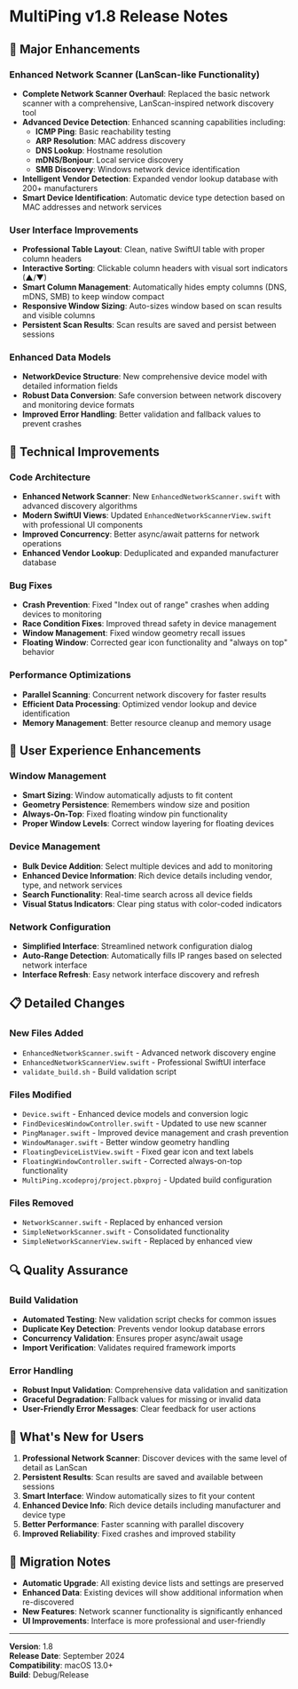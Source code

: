# MultiPing v1.8 Release Notes

## 🚀 Major Enhancements

### Enhanced Network Scanner (LanScan-like Functionality)
- **Complete Network Scanner Overhaul**: Replaced the basic network scanner with a comprehensive, LanScan-inspired network discovery tool
- **Advanced Device Detection**: Enhanced scanning capabilities including:
  - **ICMP Ping**: Basic reachability testing
  - **ARP Resolution**: MAC address discovery
  - **DNS Lookup**: Hostname resolution
  - **mDNS/Bonjour**: Local service discovery
  - **SMB Discovery**: Windows network device identification
- **Intelligent Vendor Detection**: Expanded vendor lookup database with 200+ manufacturers
- **Smart Device Identification**: Automatic device type detection based on MAC addresses and network services

### User Interface Improvements
- **Professional Table Layout**: Clean, native SwiftUI table with proper column headers
- **Interactive Sorting**: Clickable column headers with visual sort indicators (▲/▼)
- **Smart Column Management**: Automatically hides empty columns (DNS, mDNS, SMB) to keep window compact
- **Responsive Window Sizing**: Auto-sizes window based on scan results and visible columns
- **Persistent Scan Results**: Scan results are saved and persist between sessions

### Enhanced Data Models
- **NetworkDevice Structure**: New comprehensive device model with detailed information fields
- **Robust Data Conversion**: Safe conversion between network discovery and monitoring device formats
- **Improved Error Handling**: Better validation and fallback values to prevent crashes

## 🔧 Technical Improvements

### Code Architecture
- **Enhanced Network Scanner**: New `EnhancedNetworkScanner.swift` with advanced discovery algorithms
- **Modern SwiftUI Views**: Updated `EnhancedNetworkScannerView.swift` with professional UI components
- **Improved Concurrency**: Better async/await patterns for network operations
- **Enhanced Vendor Lookup**: Deduplicated and expanded manufacturer database

### Bug Fixes
- **Crash Prevention**: Fixed "Index out of range" crashes when adding devices to monitoring
- **Race Condition Fixes**: Improved thread safety in device management
- **Window Management**: Fixed window geometry recall issues
- **Floating Window**: Corrected gear icon functionality and "always on top" behavior

### Performance Optimizations
- **Parallel Scanning**: Concurrent network discovery for faster results
- **Efficient Data Processing**: Optimized vendor lookup and device identification
- **Memory Management**: Better resource cleanup and memory usage

## 🎯 User Experience Enhancements

### Window Management
- **Smart Sizing**: Window automatically adjusts to fit content
- **Geometry Persistence**: Remembers window size and position
- **Always-On-Top**: Fixed floating window pin functionality
- **Proper Window Levels**: Correct window layering for floating devices

### Device Management
- **Bulk Device Addition**: Select multiple devices and add to monitoring
- **Enhanced Device Information**: Rich device details including vendor, type, and network services
- **Search Functionality**: Real-time search across all device fields
- **Visual Status Indicators**: Clear ping status with color-coded indicators

### Network Configuration
- **Simplified Interface**: Streamlined network configuration dialog
- **Auto-Range Detection**: Automatically fills IP ranges based on selected network interface
- **Interface Refresh**: Easy network interface discovery and refresh

## 📋 Detailed Changes

### New Files Added
- `EnhancedNetworkScanner.swift` - Advanced network discovery engine
- `EnhancedNetworkScannerView.swift` - Professional SwiftUI interface
- `validate_build.sh` - Build validation script

### Files Modified
- `Device.swift` - Enhanced device models and conversion logic
- `FindDevicesWindowController.swift` - Updated to use new scanner
- `PingManager.swift` - Improved device management and crash prevention
- `WindowManager.swift` - Better window geometry handling
- `FloatingDeviceListView.swift` - Fixed gear icon and text labels
- `FloatingWindowController.swift` - Corrected always-on-top functionality
- `MultiPing.xcodeproj/project.pbxproj` - Updated build configuration

### Files Removed
- `NetworkScanner.swift` - Replaced by enhanced version
- `SimpleNetworkScanner.swift` - Consolidated functionality
- `SimpleNetworkScannerView.swift` - Replaced by enhanced view

## 🔍 Quality Assurance

### Build Validation
- **Automated Testing**: New validation script checks for common issues
- **Duplicate Key Detection**: Prevents vendor lookup database errors
- **Concurrency Validation**: Ensures proper async/await usage
- **Import Verification**: Validates required framework imports

### Error Handling
- **Robust Input Validation**: Comprehensive data validation and sanitization
- **Graceful Degradation**: Fallback values for missing or invalid data
- **User-Friendly Error Messages**: Clear feedback for user actions

## 🎉 What's New for Users

1. **Professional Network Scanner**: Discover devices with the same level of detail as LanScan
2. **Persistent Results**: Scan results are saved and available between sessions
3. **Smart Interface**: Window automatically sizes to fit your content
4. **Enhanced Device Info**: Rich device details including manufacturer and device type
5. **Better Performance**: Faster scanning with parallel discovery
6. **Improved Reliability**: Fixed crashes and improved stability

## 🚀 Migration Notes

- **Automatic Upgrade**: All existing device lists and settings are preserved
- **Enhanced Data**: Existing devices will show additional information when re-discovered
- **New Features**: Network scanner functionality is significantly enhanced
- **UI Improvements**: Interface is more professional and user-friendly

---

**Version**: 1.8  
**Release Date**: September 2024  
**Compatibility**: macOS 13.0+  
**Build**: Debug/Release

